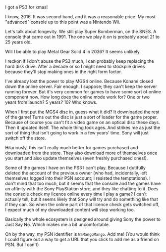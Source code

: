 [brutal]: #title "PS3 shelf life"
[brutal]: #author "David Jones"
[brutal]: #date "2017-01-19"

I got a PS3 for xmas!

I know, 2016.
It was second hand, and it was a reasonable price.
My most "advanced" console up to this point was a Nintendo Wii.

Let's talk about longevity.
We still play Super Bomberman, on the SNES.
A console that came out in 1991.
The one we play it on is probably about 21 to 25 years old.

Will I be able to play Metal Gear Solid 4 in 2036?
It seems unlikely.

I reckon if I don't abuse the PS3 much,
I can probably keep replacing the hard disk drive.
After a decade or so I might need to stockpile drives because
they'll stop making ones in the right form factor.

I've already lost the power to play MGS4 online.
Because Konami closed down the online server.
Fair enough, I suppose; they can't keep the server running forever.
But it's very common for games to
have some sort of online component now.
How long does the online mode work for?
One or two years from launch? 5 years? 10?
Who knows.

When I first put the MGS4 disc in, guess what it did?
It downloaded the rest of the game!
Turns out the disc is just a sort of loader for the game proper.
Because of course you can't
fit a video game on an optical disc these days.
Then it updated itself.
The whole thing took ages.
And strikes me as just the sort of thing that isn't going to work
in a few years' time.
Sony will just switch off the store.

Hilariously, this isn't really much better for games purchased
and downloaded from the store.
They also download more of themselves once you start
and also update themselves
(even freshly purchased ones!).

Some of the games I have on the PS3 I can't play.
Because I dutifully deleted the account of the previous owner
(who had, incidentally, left themselves logged into their PSN
account; I resisted the temptations).
I don't mind that too much,
but it seems that the console and the games have an affinity with
the Sony PlayStation store, and they like chatting to it.
Does the console check my licence online every time I play a game?
I can't actually tell, but it seems likely that Sony will try
and do something like that if they can.
So when the online part of that licence check gets switched off,
I expect much of my downloaded content will stop working too.

Basically the whole ecosystem is designed around giving Sony
the power to Just Say No.
Which makes me a bit uncomfortable.

Oh by the way, my PSN identifier is `WaMangoMango`.
Add me!
(You would think I could figure out a way to get a URL
that you click to add me as a friend on PSN. But I can't)
